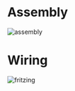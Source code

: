 # Assembly
![assembly](https://raw.githubusercontent.com/resin-io-playground/boombeastic/master/docs/photos/20160830_221450.jpg)

# Wiring

![fritzing](https://raw.githubusercontent.com/resin-io-playground/boombeastic/master/docs/fritzing/boombeastic_bb.png)
